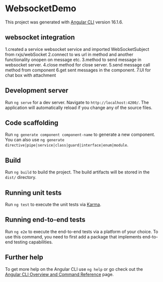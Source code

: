 # WebsocketDemo

This project was generated with [Angular CLI](https://github.com/angular/angular-cli) version 16.1.6.

## websocket integration
1.created a service websocket service and imported WebSocketSubject from rxjs/webSocket
2.connect to ws url in method and another functionality onopen on message etc.
3.method to send message in websocket server.
4.close method for close server.
5.send message call method from component 
6.get sent messages in the component.
7.UI for chat box with attachment
## Development server

Run `ng serve` for a dev server. Navigate to `http://localhost:4200/`. The application will automatically reload if you change any of the source files.

## Code scaffolding

Run `ng generate component component-name` to generate a new component. You can also use `ng generate directive|pipe|service|class|guard|interface|enum|module`.

## Build

Run `ng build` to build the project. The build artifacts will be stored in the `dist/` directory.

## Running unit tests

Run `ng test` to execute the unit tests via [Karma](https://karma-runner.github.io).

## Running end-to-end tests

Run `ng e2e` to execute the end-to-end tests via a platform of your choice. To use this command, you need to first add a package that implements end-to-end testing capabilities.

## Further help

To get more help on the Angular CLI use `ng help` or go check out the [Angular CLI Overview and Command Reference](https://angular.io/cli) page.
